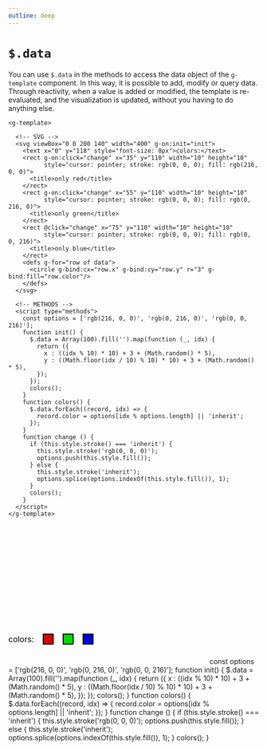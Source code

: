```yaml
---
outline: deep
---
```


# `$.data`

You can use `$.data` in the methods to access the data object of the `g-template` component. In this
way, it is possible to add, modify or query data. Through reactivity, when a value is added or
modified, the template is re-evaluated, and the visualization is updated, without you having to do
anything else.

```html{27,36}
<g-template>

  <!-- SVG -->
  <svg viewBox="0 0 200 140" width="400" g-on:init="init">
    <text x="0" y="118" style="font-size: 8px">colors:</text>
    <rect g-on:click="change" x="35" y="110" width="10" height="10"
          style="cursor: pointer; stroke: rgb(0, 0, 0); fill: rgb(216, 0, 0)">
      <title>only red</title>
    </rect>
    <rect g-on:click="change" x="55" y="110" width="10" height="10"
          style="cursor: pointer; stroke: rgb(0, 0, 0); fill: rgb(0, 216, 0)">
      <title>only green</title>
    </rect>
    <rect @click="change" x="75" y="110" width="10" height="10"
          style="cursor: pointer; stroke: rgb(0, 0, 0); fill: rgb(0, 0, 216)">
      <title>only blue</title>
    </rect>
    <defs g-for="row of data">
      <circle g-bind:cx="row.x" g-bind:cy="row.y" r="3" g-bind:fill="row.color"/>
    </defs>
  </svg>

  <!-- METHODS -->
  <script type="methods">
    const options = ['rgb(216, 0, 0)', 'rgb(0, 216, 0)', 'rgb(0, 0, 216)'];
    function init() {
      $.data = Array(100).fill('').map(function (_, idx) {
        return ({   
          x : ((idx % 10) * 10) + 3 + (Math.random() * 5), 
          y : ((Math.floor(idx / 10) % 10) * 10) + 3 + (Math.random() * 5),
        });
      });
      colors();
    }
    function colors() {
      $.data.forEach((record, idx) => {
        record.color = options[idx % options.length] || 'inherit';
      });
    }
    function change () {
      if (this.style.stroke() === 'inherit') {
        this.style.stroke('rgb(0, 0, 0)');
        options.push(this.style.fill());
      } else {
        this.style.stroke('inherit');
        options.splice(options.indexOf(this.style.fill()), 1);
      }
      colors();
    }
  </script>
</g-template>
```

<g-template>
  <svg viewBox="0 0 200 140" width="400" g-on:init="init">
    <text x="0" y="118" style="font-size: 8px">colors:</text>
    <rect g-on:click="change" x="35" y="110" width="10" height="10"
          style="cursor: pointer; stroke: rgb(0, 0, 0); fill: rgb(216, 0, 0)"><title>only red</title></rect>
    <rect g-on:click="change" x="55" y="110" width="10" height="10"
          style="cursor: pointer; stroke: rgb(0, 0, 0); fill: rgb(0, 216, 0)"><title>only green</title></rect>
    <rect g-on:click="change" x="75" y="110" width="10" height="10"
          style="cursor: pointer; stroke: rgb(0, 0, 0); fill: rgb(0, 0, 216)"><title>only blue</title></rect>
    <defs g-for="row of data">
      <circle g-bind:cx="row.x" g-bind:cy="row.y" r="3" g-bind:fill="row.color"/>
    </defs>
  </svg>
  <g-script type="methods">
    const options = ['rgb(216, 0, 0)', 'rgb(0, 216, 0)', 'rgb(0, 0, 216)'];
    function init() {
      $.data = Array(100).fill('').map(function (_, idx) {
        return ({   
          x : ((idx % 10) * 10) + 3 + (Math.random() * 5), 
          y : ((Math.floor(idx / 10) % 10) * 10) + 3 + (Math.random() * 5),
        });
      });
      colors();
    }
    function colors() {
      $.data.forEach((record, idx) => {
        record.color = options[idx % options.length] || 'inherit';
      });
    }
    function change () {
      if (this.style.stroke() === 'inherit') {
        this.style.stroke('rgb(0, 0, 0)');
        options.push(this.style.fill());
      } else {
        this.style.stroke('inherit');
        options.splice(options.indexOf(this.style.fill()), 1);
      }
      colors();
    }
  </g-script>
</g-template>
